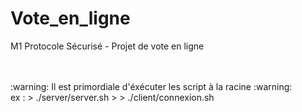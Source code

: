 # Vote_en_ligne
M1 Protocole Sécurisé - Projet de vote en ligne

<Br>
<Br>
:warning: Il est primordiale d'éxécuter les script à la racine :warning:
<Br>
ex :
> ./server/server.sh
>
> ./client/connexion.sh
